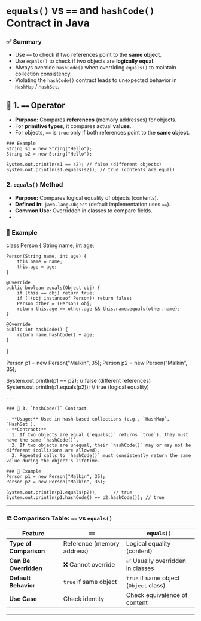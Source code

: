 # `equals()` vs `==` and `hashCode()` Contract in Java

### ✅ Summary

- Use `==` to check if two references point to the **same object**.
- Use `equals()` to check if two objects are **logically equal**.
- Always override `hashCode()` when overriding `equals()` to maintain collection consistency.
- Violating the `hashCode()` contract leads to unexpected behavior in `HashMap` / `HashSet`.

## 📌 1. `==` Operator

- **Purpose:** Compares **references** (memory addresses) for objects.
- For **primitive types**, it compares actual **values**.
- For objects, `==` is `true` only if both references point to the **same object**.
```
### Example
String s1 = new String("Hello");
String s2 = new String("Hello");

System.out.println(s1 == s2); // false (different objects)
System.out.println(s1.equals(s2)); // true (contents are equal)
```

### 2. `equals()` Method

- **Purpose:** Compares logical equality of objects (contents).
- **Defined in:** `java.lang.Object` (default implementation uses `==`).
- **Common Use:** Overridden in classes to compare fields.
- 
### 📝 Example
class Person {
    String name;
    int age;

    Person(String name, int age) {
        this.name = name;
        this.age = age;
    }

    @Override
    public boolean equals(Object obj) {
        if (this == obj) return true;
        if (!(obj instanceof Person)) return false;
        Person other = (Person) obj;
        return this.age == other.age && this.name.equals(other.name);
    }

    @Override
    public int hashCode() {
        return name.hashCode() + age;
    }
}

Person p1 = new Person("Malkin", 35);
Person p2 = new Person("Malkin", 35);

System.out.println(p1 == p2);       // false (different references)
System.out.println(p1.equals(p2));  // true (logical equality)
```
---

### 📌 3. `hashCode()` Contract

- **Usage:** Used in hash-based collections (e.g., `HashMap`, `HashSet`).
- **Contract:**
  1. If two objects are equal (`equals()` returns `true`), they must have the same `hashCode()`.
  2. If two objects are unequal, their `hashCode()` may or may not be different (collisions are allowed).
  3. Repeated calls to `hashCode()` must consistently return the same value during the object's lifetime.

### 📝 Example
Person p1 = new Person("Malkin", 35);
Person p2 = new Person("Malkin", 35);

System.out.println(p1.equals(p2));      // true
System.out.println(p1.hashCode() == p2.hashCode()); // true
```
---

### ⚖️ Comparison Table: `==` vs `equals()`

| **Feature**           | **`==`**                          | **`equals()`**                     |
|------------------------|------------------------------------|-------------------------------------|
| **Type of Comparison** | Reference (memory address)        | Logical equality (content)         |
| **Can Be Overridden**  | ❌ Cannot override                | ✅ Usually overridden in classes   |
| **Default Behavior**   | `true` if same object             | `true` if same object (`Object` class) |
| **Use Case**           | Check identity                   | Check equivalence of content       |

---
